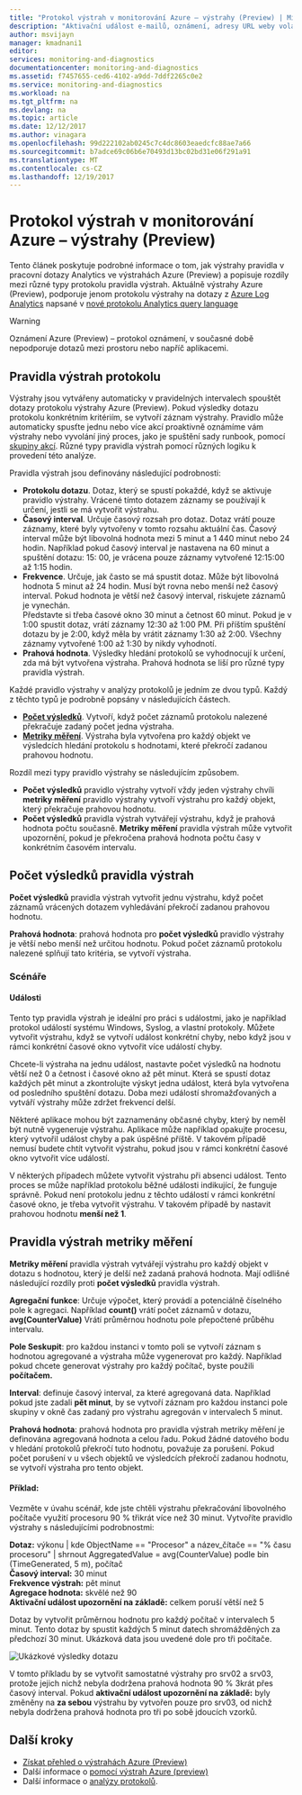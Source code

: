 ```yaml
---
title: "Protokol výstrah v monitorování Azure – výstrahy (Preview) | Microsoft Docs"
description: "Aktivační událost e-mailů, oznámení, adresy URL weby volání (webhooky) nebo automatizace při splnění zadané podmínky komplexní dotazu pro výstrahy Azure (Preview)."
author: msvijayn
manager: kmadnani1
editor: 
services: monitoring-and-diagnostics
documentationcenter: monitoring-and-diagnostics
ms.assetid: f7457655-ced6-4102-a9dd-7ddf2265c0e2
ms.service: monitoring-and-diagnostics
ms.workload: na
ms.tgt_pltfrm: na
ms.devlang: na
ms.topic: article
ms.date: 12/12/2017
ms.author: vinagara
ms.openlocfilehash: 99d222102ab0245c7c4dc8603eaedcfc88ae7a66
ms.sourcegitcommit: b7adce69c06b6e70493d13bc02bd31e06f291a91
ms.translationtype: MT
ms.contentlocale: cs-CZ
ms.lasthandoff: 12/19/2017
---
```

# <a name="log-alerts-in-azure-monitor---alerts-preview"></a>Protokol výstrah v monitorování Azure – výstrahy (Preview)
Tento článek poskytuje podrobné informace o tom, jak výstrahy pravidla v pracovní dotazy Analytics ve výstrahách Azure (Preview) a popisuje rozdíly mezi různé typy protokolu pravidla výstrah.
Aktuálně výstrahy Azure (Preview), podporuje jenom protokolu výstrahy na dotazy z [Azure Log Analytics](../log-analytics/log-analytics-tutorial-viewdata.md) napsané v [nové protokolu Analytics query language](../log-analytics/log-analytics-log-search-upgrade.md)

> [!WARNING]
> Oznámení Azure (Preview) – protokol oznámení, v současné době nepodporuje dotazů mezi prostoru nebo napříč aplikacemi. 

## <a name="log-alert-rules"></a>Pravidla výstrah protokolu

Výstrahy jsou vytvářeny automaticky v pravidelných intervalech spouštět dotazy protokolu výstrahy Azure (Preview).  Pokud výsledky dotazu protokolu konkrétním kritériím, se vytvoří záznam výstrahy. Pravidlo může automaticky spusťte jednu nebo více akcí proaktivně oznámíme vám výstrahy nebo vyvolání jiný proces, jako je spuštění sady runbook, pomocí [skupiny akcí](monitoring-action-groups.md).  Různé typy pravidla výstrah pomocí různých logiku k provedení této analýze.

Pravidla výstrah jsou definovány následující podrobnosti:

- **Protokolu dotazu**.  Dotaz, který se spustí pokaždé, když se aktivuje pravidlo výstrahy.  Vrácené tímto dotazem záznamy se používají k určení, jestli se má vytvořit výstrahu.
- **Časový interval**.  Určuje časový rozsah pro dotaz.  Dotaz vrátí pouze záznamy, které byly vytvořeny v tomto rozsahu aktuální čas.  Časový interval může být libovolná hodnota mezi 5 minut a 1 440 minut nebo 24 hodin. Například pokud časový interval je nastavena na 60 minut a spuštění dotazu: 15: 00, je vrácena pouze záznamy vytvořené 12:15:00 až 1:15 hodin.
- **Frekvence**.  Určuje, jak často se má spustit dotaz. Může být libovolná hodnota 5 minut až 24 hodin. Musí být rovna nebo menší než časový interval.  Pokud hodnota je větší než časový interval, riskujete záznamů je vynechán.<br>Představte si třeba časové okno 30 minut a četnost 60 minut.  Pokud je v 1:00 spustit dotaz, vrátí záznamy 12:30 až 1:00 PM.  Při příštím spuštění dotazu by je 2:00, když měla by vrátit záznamy 1:30 až 2:00.  Všechny záznamy vytvořené 1:00 až 1:30 by nikdy vyhodnotí.
- **Prahová hodnota**.  Výsledky hledání protokolů se vyhodnocují k určení, zda má být vytvořena výstraha.  Prahová hodnota se liší pro různé typy pravidla výstrah.

Každé pravidlo výstrahy v analýzy protokolů je jedním ze dvou typů.  Každý z těchto typů je podrobně popsány v následujících částech.

- **[Počet výsledků](#number-of-results-alert-rules)**. Vytvoří, když počet záznamů protokolu nalezené překračuje zadaný počet jedna výstraha.
- **[Metriky měření](#metric-measurement-alert-rules)**.  Výstraha byla vytvořena pro každý objekt ve výsledcích hledání protokolu s hodnotami, které překročí zadanou prahovou hodnotu.

Rozdíl mezi typy pravidlo výstrahy se následujícím způsobem.

- **Počet výsledků** pravidlo výstrahy vytvoří vždy jeden výstrahy chvíli **metriky měření** pravidlo výstrahy vytvoří výstrahu pro každý objekt, který překračuje prahovou hodnotu.
- **Počet výsledků** pravidla výstrah vytvářejí výstrahu, když je prahová hodnota počtu současně. **Metriky měření** pravidla výstrah může vytvořit upozornění, pokud je překročena prahová hodnota počtu časy v konkrétním časovém intervalu.

## <a name="number-of-results-alert-rules"></a>Počet výsledků pravidla výstrah
**Počet výsledků** pravidla výstrah vytvořit jednu výstrahu, když počet záznamů vrácených dotazem vyhledávání překročí zadanou prahovou hodnotu.

**Prahová hodnota**: prahová hodnota pro **počet výsledků** pravidlo výstrahy je větší nebo menší než určitou hodnotu.  Pokud počet záznamů protokolu nalezené splňují tato kritéria, se vytvoří výstraha.

### <a name="scenarios"></a>Scénáře

#### <a name="events"></a>Události
Tento typ pravidla výstrah je ideální pro práci s událostmi, jako je například protokol událostí systému Windows, Syslog, a vlastní protokoly.  Můžete vytvořit výstrahu, když se vytvoří událost konkrétní chyby, nebo když jsou v rámci konkrétní časové okno vytvořit více událostí chyby.

Chcete-li výstraha na jednu událost, nastavte počet výsledků na hodnotu větší než 0 a četnost i časové okno až pět minut.  Která se spustí dotaz každých pět minut a zkontrolujte výskyt jedna událost, která byla vytvořena od posledního spuštění dotazu.  Doba mezi událostí shromažďovaných a vytváří výstrahy může zdržet frekvencí delší.

Některé aplikace mohou být zaznamenány občasné chyby, který by neměl být nutně vygeneruje výstrahu.  Aplikace může například opakujte procesu, který vytvořil událost chyby a pak úspěšné příště.  V takovém případě nemusí budete chtít vytvořit výstrahu, pokud jsou v rámci konkrétní časové okno vytvořit více událostí.  

V některých případech můžete vytvořit výstrahu při absenci událost.  Tento proces se může například protokolu běžné události indikující, že funguje správně.  Pokud není protokolu jednu z těchto událostí v rámci konkrétní časové okno, je třeba vytvořit výstrahu.  V takovém případě by nastavit prahovou hodnotu **menší než 1**.

## <a name="metric-measurement-alert-rules"></a>Pravidla výstrah metriky měření

**Metriky měření** pravidla výstrah vytvářejí výstrahu pro každý objekt v dotazu s hodnotou, který je delší než zadaná prahová hodnota.  Mají odlišné následující rozdíly proti **počet výsledků** pravidla výstrah.

**Agregační funkce**: Určuje výpočet, který provádí a potenciálně číselného pole k agregaci.  Například **count()** vrátí počet záznamů v dotazu, **avg(CounterValue)** Vrátí průměrnou hodnotu pole přepočtené průběhu intervalu.

**Pole Seskupit**: pro každou instanci v tomto poli se vytvoří záznam s hodnotou agregované a výstraha může vygenerovat pro každý.  Například pokud chcete generovat výstrahy pro každý počítač, byste použili **počítačem.**   

**Interval**: definuje časový interval, za které agregovaná data.  Například pokud jste zadali **pět minut**, by se vytvoří záznam pro každou instanci pole skupiny v okně čas zadaný pro výstrahu agregován v intervalech 5 minut.

**Prahová hodnota**: prahová hodnota pro pravidla výstrah metriky měření je definována agregovaná hodnota a celou řadu.  Pokud žádné datového bodu v hledání protokolů překročí tuto hodnotu, považuje za porušení.  Pokud počet porušení v u všech objektů ve výsledcích překročí zadanou hodnotu, se vytvoří výstraha pro tento objekt.

#### <a name="example"></a>Příklad:
Vezměte v úvahu scénář, kde jste chtěli výstrahu překračování libovolného počítače využití procesoru 90 % třikrát více než 30 minut.  Vytvoříte pravidlo výstrahy s následujícími podrobnostmi:  

**Dotaz:** výkonu | kde ObjectName == "Procesor" a název_čítače == "% času procesoru" | shrnout AggregatedValue = avg(CounterValue) podle bin (TimeGenerated, 5 m), počítač<br>
**Časový interval:** 30 minut<br>
**Frekvence výstrah:** pět minut<br>
**Agregace hodnota:** skvělé než 90<br>
**Aktivační událost upozornění na základě:** celkem poruší větší než 5<br>

Dotaz by vytvořit průměrnou hodnotu pro každý počítač v intervalech 5 minut.  Tento dotaz by spustit každých 5 minut datech shromážděných za předchozí 30 minut.  Ukázková data jsou uvedené dole pro tři počítače.

![Ukázkové výsledky dotazu](../log-analytics/media/log-analytics-alerts/metrics-measurement-sample-graph.png)

V tomto příkladu by se vytvořit samostatné výstrahy pro srv02 a srv03, protože jejich nichž nebyla dodržena prahová hodnota 90 % 3krát přes časový interval.  Pokud **aktivační událost upozornění na základě:** byly změněny na **za sebou** výstrahu by vytvořen pouze pro srv03, od nichž nebyla dodržena prahová hodnota pro tři po sobě jdoucích vzorků.


## <a name="next-steps"></a>Další kroky
* [Získat přehled o výstrahách Azure (Preview)](monitoring-overview-unified-alerts.md) 
* Další informace o [pomocí výstrah Azure (preview)](monitor-alerts-unified-usage.md)
* Další informace o [analýzy protokolů](../log-analytics/log-analytics-overview.md).    

